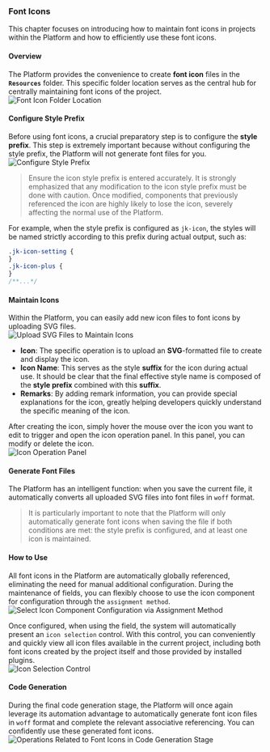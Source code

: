 ### Font Icons

This chapter focuses on introducing how to maintain font icons in projects within the Platform and how to efficiently use these font icons.

#### Overview

The Platform provides the convenience to create **font icon** files in the **`Resources`** folder. This specific folder location serves as the central hub for centrally maintaining font icons of the project.  
![Font Icon Folder Location](/workbench/font-icon.png)

#### Configure Style Prefix

Before using font icons, a crucial preparatory step is to configure the **style prefix**. This step is extremely important because without configuring the style prefix, the Platform will not generate font files for you.  
![Configure Style Prefix](/workbench/font-icon1.png)

> Ensure the icon style prefix is entered accurately. It is strongly emphasized that any modification to the icon style prefix must be done with caution. Once modified, components that previously referenced the icon are highly likely to lose the icon, severely affecting the normal use of the Platform.

For example, when the style prefix is configured as `jk-icon`, the styles will be named strictly according to this prefix during actual output, such as:

```css
.jk-icon-setting {
}
.jk-icon-plus {
}
/**...*/
```

#### Maintain Icons

Within the Platform, you can easily add new icon files to font icons by uploading SVG files.  
![Upload SVG Files to Maintain Icons](/workbench/font-icon2.png)

-   **Icon**: The specific operation is to upload an **SVG**-formatted file to create and display the icon.
-   **Icon Name**: This serves as the style **suffix** for the icon during actual use. It should be clear that the final effective style name is composed of the **style prefix** combined with this **suffix**.
-   **Remarks**: By adding remark information, you can provide special explanations for the icon, greatly helping developers quickly understand the specific meaning of the icon.

After creating the icon, simply hover the mouse over the icon you want to edit to trigger and open the icon operation panel. In this panel, you can modify or delete the icon.  
![Icon Operation Panel](/workbench/font-icon3.png)

#### Generate Font Files

The Platform has an intelligent function: when you save the current file, it automatically converts all uploaded SVG files into font files in `woff` format.

> It is particularly important to note that the Platform will only automatically generate font icons when saving the file if both conditions are met: the style prefix is configured, and at least one icon is maintained.

#### How to Use

All font icons in the Platform are automatically globally referenced, eliminating the need for manual additional configuration. During the maintenance of fields, you can flexibly choose to use the icon component for configuration through the `assignment method`.  
![Select Icon Component Configuration via Assignment Method](/workbench/font-icon4.png)

Once configured, when using the field, the system will automatically present an `icon selection` control. With this control, you can conveniently and quickly view all icon files available in the current project, including both font icons created by the project itself and those provided by installed plugins.  
![Icon Selection Control](/workbench/font-icon5.png)

#### Code Generation

During the final code generation stage, the Platform will once again leverage its automation advantage to automatically generate font icon files in `woff` format and complete the relevant associative referencing. You can confidently use these generated font icons.  
![Operations Related to Font Icons in Code Generation Stage](/workbench/font-icon6.png)
